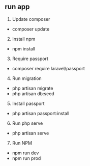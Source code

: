 ## run app
1. Update composer
  - composer update

2. Install npm
  - npm install

3. Require passport
  - composer require laravel/passport

4. Run migration 
  - php artisan migrate
  - php artisan db:seed

5. Install passport
  - php artisan passport:install

6. Run php serve
  - php artisan serve

7. Run NPM
  - npm run dev
  - npm run prod
